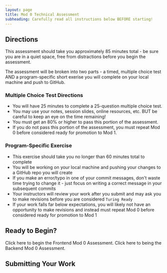 ```yaml
---
layout: page
title: Mod 0 Technical Assessment
subheading: Carefully read all instructions below BEFORE starting!
---
```

## Directions
This assessment should take you approximately 85 minutes total - be sure you are in a quiet space, free from distractions before you begin the assessment.

The assessment will be broken into two parts - a timed, multiple choice test AND a program-specific short exerise you will complete on your local machine and push to GitHub.

### Multiple Choice Test Directions
- You will have 25 minutes to complete a 25-question multiple choice test.
- You may use your notes, session slides, online resources, etc. BUT be careful to keep an eye on the time remaining!
- You must get an 80% or higher to pass this portion of the assessment.
- If you do not pass this portion of the assessment, you must repeat Mod 0 before considered ready for promotion to Mod 1.

### Program-Specific Exercise
- This exercise should take you no longer than 60 minutes total to complete
- You will be working on your local machine and pushing your changes to a GitHub repo you will create
- If you make an error/typo in one of your commit messages, don't waste time trying to change it - just focus on writing a correct message in your subsequent commits
- Your instructors will review your work after you submit and may ask you to make revisions before you are considered `Turing Ready`
- If your work falls far below expectations, you will likely not have an opportunity to make revisions and instead must repeat Mod 0 before considered ready for promotion to Mod 1

## Ready to Begin?
Click here to begin the Frontend Mod 0 Assessment.
Click here to being the Backend Mod 0 Assessment.

## Submitting Your Work
